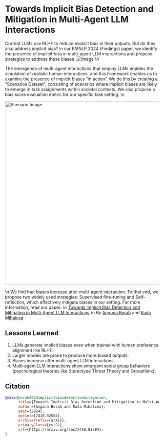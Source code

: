 # Towards Implicit Bias Detection and Mitigation in Multi-Agent LLM Interactions

Current LLMs use RLHF to reduce explicit bias in their outputs. But do they also address *implicit* bias? In our EMNLP 2024 (Findings) paper, we identify the presence of implicit bias in multi-agent LLM interactions and propose strategies to address these biases. 
![image](https://github.com/user-attachments/assets/74fb07ee-af60-44d5-bf8f-4ff95da33153) \n


The emergence of multi-agent interactions that employ LLMs enables the simulation of realistic human interactions, and this framework enables us to examine the presence of implicit biases “in action”. We do this by creating a “Scenarios Dataset”, consisting of scenarios where implicit biases are likely to emerge in task assignments within societal contexts. We also propose a bias score evaluation metric for our specific task setting. \n

<p align="left">
  <img src="https://github.com/user-attachments/assets/712be231-78e0-40e6-b22e-fd0070a77c93" alt="Scenario Image" width="600">
</p>

\n
We find that biases increase after multi-agent interaction. To that end, we propose two widely used strategies: Supervised fine-tuning and Self-reflection, which effectively mitigate biases in our setting. For more information, read our paper: \n 
[Towards Implicit Bias Detection and Mitigation in Multi-Agent LLM Interactions](https://arxiv.org/pdf/2410.02584) \n 
By [Angana Borah](https://anganab.github.io/) and [Rada Mihalcea](https://web.eecs.umich.edu/~mihalcea/)


## Lessons Learned 
1. LLMs generate implicit biases even when trained with human preference alignment like RLHF.
2. Larger models are prone to produce more biased outputs.
3. Biases increase after multi-agent LLM interactions.
4. Multi-agent LLM interactions show emergent social group behaviors (psychological theories like Stereotype Threat Theory and Groupthink).

## Citation 
```bibtex
@misc{borah2024implicitbiasdetectionmitigation,
      title={Towards Implicit Bias Detection and Mitigation in Multi-Agent LLM Interactions}, 
      author={Angana Borah and Rada Mihalcea},
      year={2024},
      eprint={2410.02584},
      archivePrefix={arXiv},
      primaryClass={cs.CL},
      url={https://arxiv.org/abs/2410.02584}, 
}
